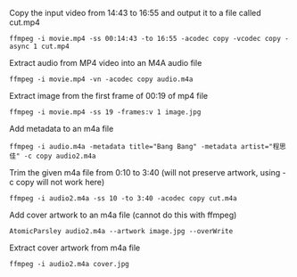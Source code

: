Copy the input video from 14:43 to 16:55 and output it to a file called cut.mp4

```
ffmpeg -i movie.mp4 -ss 00:14:43 -to 16:55 -acodec copy -vcodec copy -async 1 cut.mp4
```

Extract audio from MP4 video into an M4A audio file

```
ffmpeg -i movie.mp4 -vn -acodec copy audio.m4a
```

Extract image from the first frame of 00:19 of mp4 file

```
ffmpeg -i movie.mp4 -ss 19 -frames:v 1 image.jpg
```

Add metadata to an m4a file

```
ffmpeg -i audio.m4a -metadata title="Bang Bang" -metadata artist="程思佳" -c copy audio2.m4a
```

Trim the given m4a file from 0:10 to 3:40 (will not preserve artwork, using -c copy will not work here)

```
ffmpeg -i audio2.m4a -ss 10 -to 3:40 -acodec copy cut.m4a
```

Add cover artwork to an m4a file (cannot do this with ffmpeg)

```
AtomicParsley audio2.m4a --artwork image.jpg --overWrite
```

Extract cover artwork from m4a file

```
ffmpeg -i audio2.m4a cover.jpg
```
